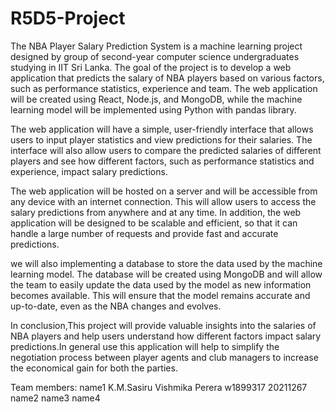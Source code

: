 # R5D5-Project

The NBA Player Salary Prediction System is a machine learning project designed by group of second-year computer science undergraduates studying in IIT Sri Lanka. The goal of the project is to develop a web application that predicts the salary of NBA players based on various factors, such as performance statistics, experience and team. The web application will be created using React, Node.js, and MongoDB, while the machine learning model will be implemented using Python with pandas library.

The web application will have a simple, user-friendly interface that allows users to input player statistics and view predictions for their salaries. The interface will also allow users to compare the predicted salaries of different players and see how different factors, such as performance statistics and experience, impact salary predictions.

The web application will be hosted on a server and will be accessible from any device with an internet connection. This will allow users to access the salary predictions from anywhere and at any time. In addition, the web application will be designed to be scalable and efficient, so that it can handle a large number of requests and provide fast and accurate predictions.

we will also implementing a database to store the data used by the machine learning model. The database will be created using MongoDB and will allow the team to easily update the data used by the model as new information becomes available. This will ensure that the model remains accurate and up-to-date, even as the NBA changes and evolves.

In conclusion,This project will provide valuable insights into the salaries of NBA players and help users understand how different factors impact salary predictions.In general use this application will help to simplify the negotiation process between player agents and club managers to increase the economical gain for both the parties.

Team members:
  name1
  K.M.Sasiru Vishmika Perera    w1899317  20211267
  name2
  name3
  name4

